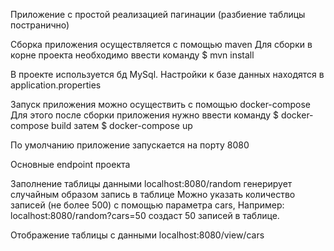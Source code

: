 Приложение с простой реализацией пагинации (разбиение таблицы постранично)

Сборка приложения осуществляется с помощью maven
Для сборки в корне проекта необходимо ввести команду 
$ mvn install

В проекте используется бд MySql. Настройки к базе данных находятся в application.properties

Запуск приложения можно осуществить с помощью docker-compose
Для этого после сборки приложения нужно ввести команду 
$ docker-compose build
затем
$ docker-compose up

По умолчанию приложение запускается на порту 8080

Основные endpoint проекта

Заполнение таблицы данными
localhost:8080/random
генерирует случайным образом запись в таблице
Можно указать количество записей (не более 500) с помощью параметра cars,
Например:
localhost:8080/random?cars=50
создаст 50 записей в таблице.


Отображение таблицы с данными
localhost:8080/view/cars
